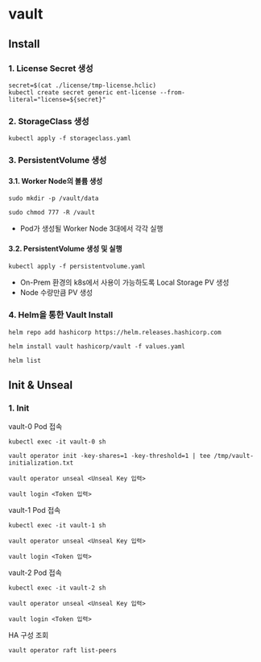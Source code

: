 # vault
## Install
### 1. License Secret 생성
```
secret=$(cat ./license/tmp-license.hclic)
kubectl create secret generic ent-license --from-literal="license=${secret}"
```

### 2. StorageClass 생성
```
kubectl apply -f storageclass.yaml
```

### 3. PersistentVolume 생성
#### 3.1. Worker Node의 볼륨 생성
```
sudo mkdir -p /vault/data
```
```
sudo chmod 777 -R /vault
```
* Pod가 생성될 Worker Node 3대에서 각각 실행

#### 3.2. PersistentVolume 생성 및 실행
```
kubectl apply -f persistentvolume.yaml
```
* On-Prem 환경의 k8s에서 사용이 가능하도록 Local Storage PV 생성
* Node 수량만큼 PV 생성

### 4. Helm을 통한 Vault Install
```
helm repo add hashicorp https://helm.releases.hashicorp.com
```
```
helm install vault hashicorp/vault -f values.yaml
```
```
helm list
```

## Init & Unseal
### 1. Init
vault-0 Pod 접속
```
kubectl exec -it vault-0 sh
```
```
vault operator init -key-shares=1 -key-threshold=1 | tee /tmp/vault-initialization.txt
```
```
vault operator unseal <Unseal Key 입력>
```
```
vault login <Token 입력>
```

vault-1 Pod 접속
```
kubectl exec -it vault-1 sh
```
```
vault operator unseal <Unseal Key 입력>
```
```
vault login <Token 입력>
```

vault-2 Pod 접속
```
kubectl exec -it vault-2 sh
```
```
vault operator unseal <Unseal Key 입력>
```
```
vault login <Token 입력>
```
HA 구성 조회
```
vault operator raft list-peers
```
